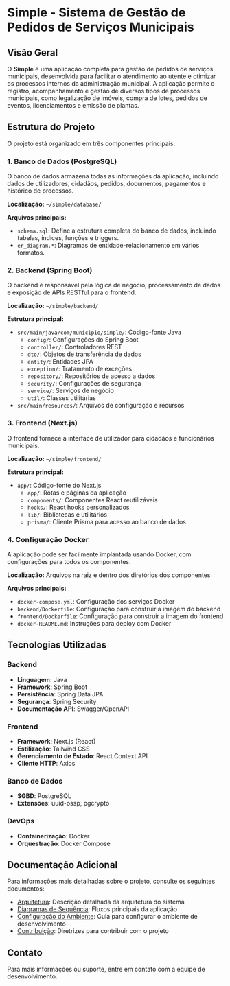 # Simple - Sistema de Gestão de Pedidos de Serviços Municipais

## Visão Geral

O **Simple** é uma aplicação completa para gestão de pedidos de serviços municipais, desenvolvida para facilitar o atendimento ao utente e otimizar os processos internos da administração municipal. A aplicação permite o registro, acompanhamento e gestão de diversos tipos de processos municipais, como legalização de imóveis, compra de lotes, pedidos de eventos, licenciamentos e emissão de plantas.

## Estrutura do Projeto

O projeto está organizado em três componentes principais:

### 1. Banco de Dados (PostgreSQL)

O banco de dados armazena todas as informações da aplicação, incluindo dados de utilizadores, cidadãos, pedidos, documentos, pagamentos e histórico de processos.

**Localização:** `~/simple/database/`

**Arquivos principais:**
- `schema.sql`: Define a estrutura completa do banco de dados, incluindo tabelas, índices, funções e triggers.
- `er_diagram.*`: Diagramas de entidade-relacionamento em vários formatos.

### 2. Backend (Spring Boot)

O backend é responsável pela lógica de negócio, processamento de dados e exposição de APIs RESTful para o frontend.

**Localização:** `~/simple/backend/`

**Estrutura principal:**
- `src/main/java/com/municipio/simple/`: Código-fonte Java
  - `config/`: Configurações do Spring Boot
  - `controller/`: Controladores REST
  - `dto/`: Objetos de transferência de dados
  - `entity/`: Entidades JPA
  - `exception/`: Tratamento de exceções
  - `repository/`: Repositórios de acesso a dados
  - `security/`: Configurações de segurança
  - `service/`: Serviços de negócio
  - `util/`: Classes utilitárias
- `src/main/resources/`: Arquivos de configuração e recursos

### 3. Frontend (Next.js)

O frontend fornece a interface de utilizador para cidadãos e funcionários municipais.

**Localização:** `~/simple/frontend/`

**Estrutura principal:**
- `app/`: Código-fonte do Next.js
  - `app/`: Rotas e páginas da aplicação
  - `components/`: Componentes React reutilizáveis
  - `hooks/`: React hooks personalizados
  - `lib/`: Bibliotecas e utilitários
  - `prisma/`: Cliente Prisma para acesso ao banco de dados

### 4. Configuração Docker

A aplicação pode ser facilmente implantada usando Docker, com configurações para todos os componentes.

**Localização:** Arquivos na raiz e dentro dos diretórios dos componentes

**Arquivos principais:**
- `docker-compose.yml`: Configuração dos serviços Docker
- `backend/Dockerfile`: Configuração para construir a imagem do backend
- `frontend/Dockerfile`: Configuração para construir a imagem do frontend
- `docker-README.md`: Instruções para deploy com Docker

## Tecnologias Utilizadas

### Backend
- **Linguagem**: Java
- **Framework**: Spring Boot
- **Persistência**: Spring Data JPA
- **Segurança**: Spring Security
- **Documentação API**: Swagger/OpenAPI

### Frontend
- **Framework**: Next.js (React)
- **Estilização**: Tailwind CSS
- **Gerenciamento de Estado**: React Context API
- **Cliente HTTP**: Axios

### Banco de Dados
- **SGBD**: PostgreSQL
- **Extensões**: uuid-ossp, pgcrypto

### DevOps
- **Containerização**: Docker
- **Orquestração**: Docker Compose

## Documentação Adicional

Para informações mais detalhadas sobre o projeto, consulte os seguintes documentos:

- [Arquitetura](./architecture.md): Descrição detalhada da arquitetura do sistema
- [Diagramas de Sequência](./sequence_diagrams.md): Fluxos principais da aplicação
- [Configuração do Ambiente](./setup.md): Guia para configurar o ambiente de desenvolvimento
- [Contribuição](./contributing.md): Diretrizes para contribuir com o projeto

## Contato

Para mais informações ou suporte, entre em contato com a equipe de desenvolvimento.

